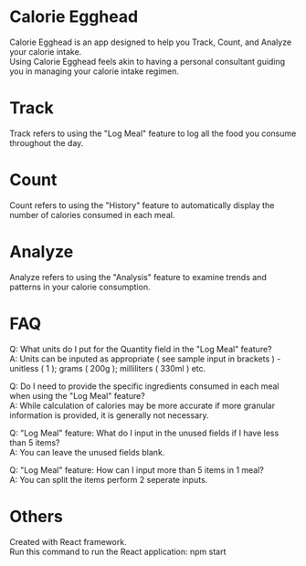 # Calorie Egghead
Calorie Egghead is an app designed to help you Track, Count, and Analyze your calorie intake.<br />
Using Calorie Egghead feels akin to having a personal consultant guiding you in managing your calorie intake regimen.

# Track
Track refers to using the "Log Meal" feature to log all the food you consume throughout the day.

# Count
Count refers to using the "History" feature to automatically display the number of calories consumed in each meal.

# Analyze
Analyze refers to using the "Analysis" feature to examine trends and patterns in your calorie consumption.

# FAQ
Q: What units do I put for the Quantity field in the "Log Meal" feature?<br />
A: Units can be inputed as appropriate ( see sample input in brackets ) - unitless ( 1 ); grams ( 200g ); milliliters ( 330ml ) etc.

Q: Do I need to provide the specific ingredients consumed in each meal when using the "Log Meal" feature?<br />
A: While calculation of calories may be more accurate if more granular information is provided, it is generally not necessary.

Q: "Log Meal" feature: What do I input in the unused fields if I have less than 5 items?<br />
A: You can leave the unused fields blank.

Q: "Log Meal" feature: How can I input more than 5 items in 1 meal?<br />
A: You can split the items perform 2 seperate inputs.

# Others
Created with React framework.<br />
Run this command to run the React application: npm start
